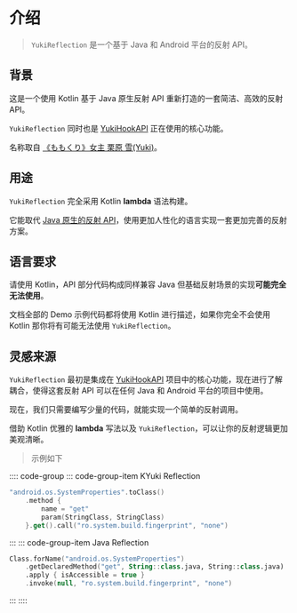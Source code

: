 # 介绍

> `YukiReflection` 是一个基于 Java 和 Android 平台的反射 API。

## 背景

这是一个使用 Kotlin 基于 Java 原生反射 API 重新打造的一套简洁、高效的反射 API。

`YukiReflection` 同时也是 [YukiHookAPI](https://github.com/HighCapable/YukiHookAPI) 正在使用的核心功能。

名称取自 [《ももくり》女主 栗原 雪(Yuki)](https://www.bilibili.com/bangumi/play/ss5016)。

## 用途

`YukiReflection` 完全采用 Kotlin **lambda** 语法构建。

它能取代 [Java 原生的反射 API](https://pdai.tech/md/java/basic/java-basic-x-reflection.html)，使用更加人性化的语言实现一套更加完善的反射方案。

## 语言要求

请使用 Kotlin，API 部分代码构成同样兼容 Java 但基础反射场景的实现**可能完全无法使用**。

文档全部的 Demo 示例代码都将使用 Kotlin 进行描述，如果你完全不会使用 Kotlin 那你将有可能无法使用 `YukiReflection`。

## 灵感来源

`YukiReflection` 最初是集成在 [YukiHookAPI](https://github.com/HighCapable/YukiHookAPI) 项目中的核心功能，现在进行了解耦合，使得这套反射 API 可以在任何 Java 和 Android 平台的项目中使用。

现在，我们只需要编写少量的代码，就能实现一个简单的反射调用。

借助 Kotlin 优雅的 **lambda** 写法以及 `YukiReflection`，可以让你的反射逻辑更加美观清晰。

> 示例如下

:::: code-group
::: code-group-item KYuki Reflection

```kotlin
"android.os.SystemProperties".toClass()
    .method {
        name = "get"
        param(StringClass, StringClass)
    }.get().call("ro.system.build.fingerprint", "none")
```

:::
::: code-group-item Java Reflection

```kotlin
Class.forName("android.os.SystemProperties")
    .getDeclaredMethod("get", String::class.java, String::class.java)
    .apply { isAccessible = true }
    .invoke(null, "ro.system.build.fingerprint", "none")
```

:::
::::